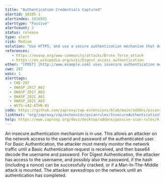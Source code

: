 ```yaml
---
title: "Authentication Credentials Captured"
alertid: 10105-1
alertindex: 1010501
alerttype: "Passive"
alertcount: 2
status: release
type: alert
risk: Medium
solution: "Use HTTPS, and use a secure authentication mechanism that does not transmit the userid or password in an un-encrypted fashion.  In particular, avoid use of the Basic Authentication mechanism, since this trivial obfuscation mechanism is easily broken. "
references:
   - https://owasp.org/www-community/attacks/Brute_force_attack
   - https://en.wikipedia.org/wiki/Digest_access_authentication
other: "[POST] [http://www.example.com] uses insecure authentication mechanism [Digest], revealing username [admin] and additional information [username=\"admin\", realm=\"members only\"]."
cwe: 287
wasc: 1
alerttags: 
  - CWE-287
  - OWASP_2017_A02
  - OWASP_2017_A03
  - OWASP_2021_A01
  - OWASP_2021_A02
  - WSTG-v42-ATHN-01
code: https://github.com/zaproxy/zap-extensions/blob/main/addOns/pscanrules/src/main/java/org/zaproxy/zap/extension/pscanrules/InsecureAuthenticationScanRule.java
linktext: "org/zaproxy/zap/extension/pscanrules/InsecureAuthenticationScanRule.java"
help: https://www.zaproxy.org/docs/desktop/addons/passive-scan-rules/#id-10105
---
```

An insecure authentication mechanism is in use. This allows an attacker on the network access to the userid and password of the authenticated user. For Basic Authentication, the attacker must merely monitor the network traffic until a Basic Authentication request is received, and then base64 decode the username and password.  For Digest Authentication, the attacker has access to the username, and possibly also the password, if the hash (including a nonce) can be successfully cracked, or if a Man-In-The-Middle attack is mounted.
The attacker eavesdrops on the network until an authentication has completed.
